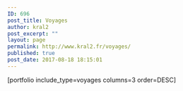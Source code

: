 ```yaml
---
ID: 696
post_title: Voyages
author: kral2
post_excerpt: ""
layout: page
permalink: http://www.kral2.fr/voyages/
published: true
post_date: 2017-08-18 18:15:01
---
```

[portfolio include_type=voyages columns=3 order=DESC]